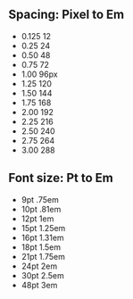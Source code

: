 ## Spacing: Pixel to Em

- 0.125 12
- 0.25 24
- 0.50 48
- 0.75 72
- 1.00 96px
- 1.25 120
- 1.50 144
- 1.75 168
- 2.00 192
- 2.25 216
- 2.50 240
- 2.75 264
- 3.00 288

## Font size: Pt to Em

- 9pt .75em
- 10pt .81em
- 12pt 1em
- 15pt 1.25em
- 16pt 1.31em
- 18pt 1.5em
- 21pt 1.75em
- 24pt 2em
- 30pt 2.5em
- 48pt 3em